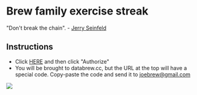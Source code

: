 # Brew family exercise streak

"Don't break the chain". - [Jerry Seinfeld](https://lifehacker.com/281626/jerry-seinfelds-productivity-secret)

## Instructions

- Click [HERE](https://www.strava.com/oauth/authorize?client_id=19335&response_type=code&redirect_uri=http://databrew.cc&approval_prompt=force) and then click "Authorize"
- You will be brought to databrew.cc, but the URL at the top will have a special code. Copy-paste the code and send it to joebrew@gmail.com

![]('code.png')
